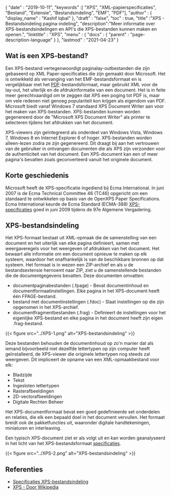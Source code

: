 {
  "date" : "2019-10-11",
  "keywords" :[ "XPS", "XML-papierspecificaties", "Bestand", "Extensie", "Bestandsindeling", "EMF", "PDF"],
  "author" : {
    "display_name" : "Kashif Iqbal"
},
  "draft" : "false",
  "toc" : true,
  "title" :"XPS - Bestandsindeling pagina-indeling",
  "description":"Meer informatie over XPS-bestandsindelingen en API's die XPS-bestanden kunnen maken en openen.",
  "linktitle" : "XPS",
  "menu" : {
    "docs" : {
      "parent" : "page-description-language"
}
},
  "lastmod" : "2021-04-23"
}

## Wat is een XPS-bestand? ##

Een XPS-bestand vertegenwoordigt paginalay-outbestanden die zijn gebaseerd op XML Paper-specificaties die zijn gemaakt door Microsoft. Het is ontwikkeld als vervanging van het EMF-bestandsformaat en is vergelijkbaar met het [PDF](/nl/pdf/)-bestandsformaat, maar gebruikt XML voor de lay-out, het uiterlijk en de afdrukinformatie van een document. Het is in feite meer gerechtvaardigd om te zeggen dat XPS een poging tot PDF is, maar om vele redenen niet genoeg populariteit kon krijgen als eigendom van PDF. Microsoft biedt vanaf Windows 7 standaard XPS Document Writer aan voor het maken van XPS-bestanden. XPS-bestanden kunnen worden gegenereerd door de "Microsoft XPS Document Writer" als printer te selecteren tijdens het afdrukken van het document.

XPS-viewers zijn geïntegreerd als onderdeel van Windows Vista, Windows 7, Windows 8 en Internet Explorer 6 of hoger. XPS-bestanden worden alleen-lezen zodra ze zijn gegenereerd. Dit draagt bij aan het vertrouwen van de gebruiker in ontvangen documenten die als XPS zijn verzonden voor de authenticiteit van het document. Een XPS-document kan een of meer pagina's bevatten zoals geconverteerd vanuit het originele document.

## Korte geschiedenis ##

Microsoft heeft de XPS-specificatie ingediend bij Ecma International. In juni 2007 is de Ecma Technical Committee 46 (TC46) opgericht om een standaard te ontwikkelen op basis van de OpenXPS Paper Specifications. Ecma International keurde de Ecma Standard (ECMA-388) [XPS-specificaties](https://www.ecma-international.org/publications-and-standards/standards/ecma-388/) goed in juni 2009 tijdens de 97e Algemene Vergadering.

## XPS-bestandsindeling ##

Het XPS-formaat bestaat uit XML-opmaak die de samenstelling van een document en het uiterlijk van elke pagina definieert, samen met weergaveregels voor het weergeven of afdrukken van het document. Het bewaart alle informatie om een document opnieuw te maken op elk systeem, waardoor het onafhankelijk is van de beschikbare bronnen op dat systeem. Het formaat is in wezen een ZIP-archief en als u de bestandsextensie hernoemt naar ZIP, ziet u de samenstellende bestanden die de documentgegevens bevatten. Deze documenten omvatten:

* documentpaginabestanden (.fpage) - Bevat documentinhoud en documentformaatinstellingen. Elke pagina in het XPS-document heeft één FPAGE-bestand.
* bestand met documentinstellingen (.fdoc) - Slaat instellingen op die zijn opgenomen in het XPS-archief.
* documentfragmentbestanden (.frag) - Definieert de instellingen voor het eigenlijke XPS-bestand en elke pagina in het document heeft zijn eigen .frag-bestand.

{{< figure src="../XPS-1.png" alt="XPS-bestandsindeling" >}}

Deze bestanden behouden de documentinhoud op zo'n manier dat als iemand bijvoorbeeld niet dezelfde lettertypen op zijn computer heeft geïnstalleerd, de XPS-viewer die originele lettertypen nog steeds zal weergeven. Dit impliceert de opname van een XML-opmaakbestand voor elk:

* Bladzijde
* Tekst
* Ingesloten lettertypen
* Rasterafbeeldingen
* 2D-vectorafbeeldingen
* Digitale Rechten Beheer

Het XPS-documentformaat bevat een goed gedefinieerde set onderdelen en relaties, die elk een bepaald doel in het document vervullen. Het formaat breidt ook de pakketfuncties uit, waaronder digitale handtekeningen, miniaturen en interleaving.

Een typisch XPS-document ziet er als volgt uit en kan worden geanalyseerd in het licht van het XPS-bestandsformaat [specificaties](https://www.ecma-international.org/activities/XML%20Paper%20Specification/XPS%20Standard.pdf).

{{< figure src="../XPS-2.png" alt="XPS-bestandsindeling" >}}


## Referenties ##

* [Specificaties XPS-bestandsindeling](https://www.ecma-international.org/publications-and-standards/standards/ecma-388/)
* [XPS - Door Wikipedia](https://en.wikipedia.org/wiki/Open_XML_Paper_Specification#Viewing_and_creating_XPS_documents)

